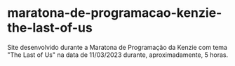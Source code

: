 # maratona-de-programacao-kenzie-the-last-of-us
Site desenvolvido durante a Maratona de Programação da Kenzie com tema "The Last of Us" na data de 11/03/2023 durante, aproximadamente, 5 horas.

